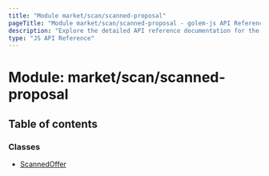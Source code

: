 ```yaml
---
title: "Module market/scan/scanned-proposal"
pageTitle: "Module market/scan/scanned-proposal - golem-js API Reference"
description: "Explore the detailed API reference documentation for the Module market/scan/scanned-proposal within the golem-js SDK for the Golem Network."
type: "JS API Reference"
---
```

# Module: market/scan/scanned-proposal

## Table of contents

### Classes

- [ScannedOffer](../classes/market_scan_scanned_proposal.ScannedOffer)
